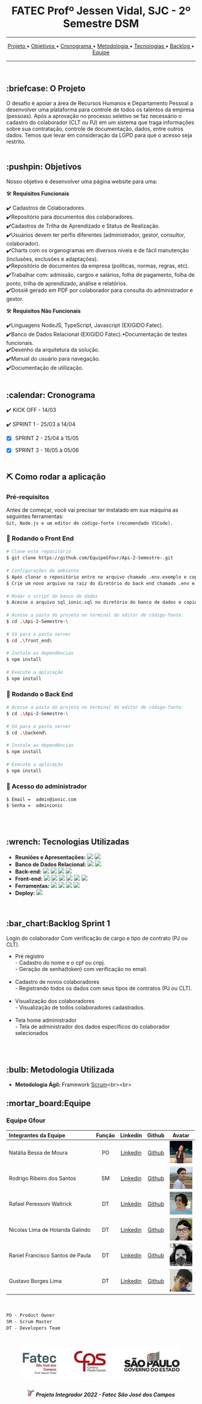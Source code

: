 <br>

<p align="center">
      
<p align="center">
<h1 align="center"> FATEC Profº Jessen Vidal, SJC - 2º Semestre DSM </h1>

<hr>

<p align="center">
  <a href ="#briefcase-o-projeto"> Projeto </a>  • 
  <a href ="#pushpin-objetivos"> Objetivos </a>  • 
  <a href ="#calendar-cronograma"> Cronograma </a>  • 
  <a href ="#bulb-metodologia-utilizada"> Metodologia </a>  • 
  <a href ="#wrench-tecnologias-utilizadas"> Tecnologias </a>  • 
  <a href ="#bar_chart-backlog-total"> Backlog </a>  • 
  <a href ="#mortar_board-equipe"> Equipe </a> 
</p>

<hr>

<br>

<h2> :briefcase: O Projeto</h2>
O desafio é apoiar a área de Recursos Humanos e Departamento Pessoal a desenvolver uma plataforma para controle de todos os talentos da empresa (pessoas). Após a aprovação no processo seletivo se faz necessário o cadastro do colaborador (CLT ou PJ) em um sistema que traga informações sobre sua contratação, controle de documentação, dados, entre outros dados. Temos que levar em consideração da LGPD para que o acesso seja restrito.
<br><br>

<h2>:pushpin: Objetivos</h2>

Nosso objetivo é desenvolver uma página website para uma:

🛠️ **Requisitos Funcionais**

:heavy_check_mark: Cadastros de Colaboradores.<br>
:heavy_check_mark:Repositório para documentos dos colaboradores.<br>
:heavy_check_mark:Cadastros de Trilha de Aprendizado e Status de Realização.<br>
:heavy_check_mark:Usuários devem ter perfis diferentes (administrador, gestor, consultor, colaborador).<br>
:heavy_check_mark:Charts com os organogramas em diversos níveis e de fácil manutenção (inclusões, exclusões e adaptações).<br>
:heavy_check_mark:Repositório de documentos da empresa (políticas, normas, regras, etc).<br>
:heavy_check_mark:Trabalhar com: admissão, cargos e salários, folha de pagamento, folha de ponto, trilha de aprendizado, análise e relatórios.<br>
:heavy_check_mark:Dossiê gerado em PDF por colaborador para consulta do administrador e gestor.


 🛠️ **Requisitos Não Funcionais**
 
:heavy_check_mark:Linguagens NodeJS, TypeScript, Javascript (EXIGIDO Fatec).<br>
:heavy_check_mark:Banco de Dados Relacional (EXIGIDO Fatec).•Documentação de testes funcionais.<br>
:heavy_check_mark:Desenho da arquitetura da solução.<br>
:heavy_check_mark:Manual do usuário para navegação.<br>
:heavy_check_mark:Documentação de utilização.
<br><br>

<h2>:calendar: Cronograma</h2>

 :heavy_check_mark: KICK OFF - 14/03 

 :heavy_check_mark: SPRINT 1 - 25/03 à 14/04

- [x] SPRINT 2 - 25/04 à 15/05

- [x] SPRINT 3 - 16/05 à 05/06
<br><br>

<h2>⛏️ Como rodar a aplicação</h2>

### Pré-requisitos

Antes de começar, você vai precisar ter instalado em sua máquina as seguintes ferramentas:<br>
```Git, Node.js e um editor de código-fonte (recomendado VSCode).```

### 🎲 Rodando o Front End

```bash
# Clone este repositório
$ git clone https://github.com/EquipeGfour/Api-2-Semestre-.git

# Configurações de ambiente
$ Após clonar o repositório entre no arquivo chamado .env.exemplo e copie as informações contidas nele.
$ Crie um novo arquivo na raiz do diretório do back end chamado .env e cole as informações, preencha os campos vazios com suas configurações.

# Rodar o script do banco de dados
$ Acesse o arquivo sql_ionic.sql no diretório do banco de dados e copie todo script e cole no seu banco de dados.

# Acesse a pasta do projeto no terminal do editor de código-fonte:
$ cd .\Api-2-Semestre-\

# Vá para a pasta server
$ cd .\front_end\

# Instale as dependências
$ npm install

# Execute a aplicação 
$ npm install
```


### 🎲 Rodando o Back End

```bash
# Acesse a pasta do projeto no terminal do editor de código-fonte:
$ cd .\Api-2-Semestre-\

# Vá para a pasta server
$ cd .\backend\

# Instale as dependências
$ npm install

# Execute a aplicação 
$ npm install

```


### 🎲 Acesso do administrador
```
$ Email =  admin@ionic.com
$ Senha =  adminionic
```

<br><br>

<h2>:wrench: Tecnologias Utilizadas</h2>


* **Reuniões e Apresentações:**
<img src="https://img.shields.io/badge/discord-151515?style=for-the-badge&logo=discord&logoColor=f2f2f2">   <img src="https://img.shields.io/badge/microsoftteams-151515?style=for-the-badge&logo=microsoftteams&logoColor=f2f2f2">
* **Banco de Dados Relacional:** 
<img src="https://img.shields.io/badge/mysql-151515?style=for-the-badge&logo=mysql&logoColor=f2f2f2">   <img src="https://img.shields.io/badge/vertabelo-151515?style=for-the-badge&logo=vertabelo&logoColor=f2f2f2">
* **Back-end:**
<img src="https://img.shields.io/badge/javascript-151515?style=for-the-badge&logo=javascript&logoColor=f2f2f2">   <img src="https://img.shields.io/badge/sequelize-151515?style=for-the-badge&logo=sequelize&logoColor=f2f2f2">   <img src="https://img.shields.io/badge/express-151515?style=for-the-badge&logo=express&logoColorf2f2f2">   <img src="https://img.shields.io/badge/nodedotjs-151515?style=for-the-badge&logo=nodedotjs&logoColor=f2f2f2">
* **Front-end:**
<img src="https://img.shields.io/badge/html5-151515?style=for-the-badge&logo=html5&logoColor=f2f2f2">   <img src="https://img.shields.io/badge/css3-151515?style=for-the-badge&logo=css3&logoColor=f2f2f2">   <img src="https://img.shields.io/badge/react-151515?style=for-the-badge&logo=react&logoColor=f2f2f2">   <img src="https://img.shields.io/badge/axios-151515?style=for-the-badge&logo=axios&logoColor=f2f2f2">   <img src="https://img.shields.io/badge/nodedotjs-151515?style=for-the-badge&logo=nodedotjs&logoColor=f2f2f2">   <img src="https://img.shields.io/badge/javascript-151515?style=for-the-badge&logo=javascript&logoColor=f2f2f2">
* **Ferramentas:** 
<img src="https://img.shields.io/badge/github-151515?style=for-the-badge&logo=github&logoColor=f2f2f2">   <img src="https://img.shields.io/badge/visualstudiocode-151515?style=for-the-badge&logo=visualstudiocode&logoColor=f2f2f2">   <img src="https://img.shields.io/badge/figma-151515?style=for-the-badge&logo=figma&logoColor=f2f2f2" >   <img src="https://img.shields.io/badge/slack-151515?style=for-the-badge&logo=slack&logoColor=f2f2f2">
* **Deploy:** 
   <img src="https://img.shields.io/badge/heroku-151515?style=for-the-badge&logo=heroku&logoColor=f2f2f2">
<br>

<h2>:bar_chart:Backlog Sprint 1</h2>
Login do colaborador
      Com verificação de cargo e tipo de contrato (PJ ou CLT).
	
- Pré registro<br>
      - Cadastro do nome e o cpf ou cnpj.<br>
      - Geração de senha(token) com verificação no email.<br><br>
- Cadastro de novos colaboradores<br>
      - Registrando todos os dados com seus tipos de contratos (PJ ou CLT).<br><br>
- Visualização dos colaboradores<br>
      - Visualização de todos colaboradores cadastrados.<br><br>
- Tela home administrador<br>
      - Tela de administrador dos dados específicos do colaborador selecionados


<br><br>


<h2>:bulb: Metodologia Utilizada</h2>

* **Metodologia Ágil:** Framework [Scrum](https://blog.contaazul.com/metodologia-scrum#:~:text=a%20planilha%20agora-,O%20que%20%C3%A9%20a%20metodologia%20Scrum,desenvolvedores%20de%20softwares%20e%20sistemas.)<br><br>

<h2>:mortar_board:Equipe </h2>


<div id='equipe'>
    <h3>Equipe Gfour</h3>
    

Integrantes da Equipe | Função | Linkedin | Github| Avatar|
:--------- | :------: | :-------: | :-------: | :------: |
Natália Bessa de Moura | PO | [Linkedin](https://www.linkedin.com/in/natalia-bessa-59b671220/) | [Github](https://github.com/lirabessa)|<img src = "imagens_gerais/natalia.jpg" width="60" height="60">|     
Rodrigo Ribeiro dos Santos | SM | [Linkedin](https://www.linkedin.com/in/rodrigo-ribeiro-5008211b8/) | [Github](https://github.com/rodrigoribeiro027)|<img src = "imagens_gerais/rodrigo1.jpg" width="60" height="60">|
Rafael Peressoni Waltrick | DT | [Linkedin](https://www.linkedin.com/in/rafael-p-waltrick-7211b4221) |  [Github](https://github.com/rafawaltrick)|<img src = "imagens_gerais/rafa(1).jpg" width="60" height="60">|
Nicolas Lima de Holanda Galindo | DT | [Linkedin](https://www.linkedin.com/in/nicolas-lima-2a75a3220/) | [Github](https://github.com/Nicolas734)|<img src = "imagens_gerais/nicolas.jpg" width="60" height="60">| 
Raniel Francisco Santos de Paula | DT |[Linkedin](https://www.linkedin.com/in/raniel-santos-204878222/)| [Github](https://github.com/Raniel-Santos)|<img src = "imagens_gerais/raniel1.jpg" width="60" height="60">|
Gustavo Borges Lima | DT |[Linkedin](https://www.linkedin.com)| [Github](https://github.com/Miojoguu)|<img src = "imagens_gerais/gustavo.jpg" width="60" height="60">|
<br>

   
`PO - Product Owner`<br>
`SM - Scrum Master`<br>
`DT - Developers Team`  

</div>



 <h1 align="center"> <img src = "imagens_gerais/Fatec.jpg" height="90" /></h1>
 
 <h5 align="center"> <img src = "imagens_gerais/faTec.png" width="20" height="20" /> Projeto Integrador 2022 - Fatec São José dos Campos </h5>
